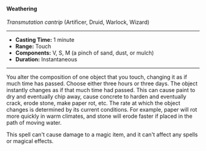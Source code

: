 #### Weathering
*Transmutation cantrip* (Artificer, Druid, Warlock, Wizard)
___
- **Casting Time:** 1 minute 
- **Range:** Touch 
- **Components:** V, S, M (a pinch of sand, dust, or mulch) 
- **Duration:** Instantaneous 
---
You alter the composition of one object that you touch, changing it as if much time has passed. Choose either three hours or three days. The object instantly changes as if that much time had passed. This can cause paint to dry and eventually chip away, cause concrete to harden and eventually crack, erode stone, make paper rot, etc. The rate at which the object changes is determined by its current conditions. For example, paper will rot more quickly in warm climates, and stone will erode faster if placed in the path of moving water. 

This spell can't cause damage to a magic item, and it can't affect any spells or magical effects. 
